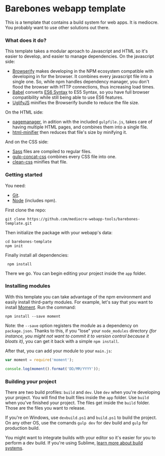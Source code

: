 # Barebones webapp template

This is a template that contains a build system for web apps. It is mediocre. You probably want to use other solutions out there.

### What does it do?

This template takes a modular aproach to Javascript and HTML so it's easier to develop, and easier to manage dependencies. On the javascript side:

* [Browserify](http://browserify.org/) makes developing in the NPM ecosystem compatible with developing in for the browser. It combines every javascript file into a single one. So, while npm handles dependency manager, you don't flood the browser with HTTP connections, thus increasing load times.
* [Babel](https://babeljs.io/) converts [ES6 Syntax](http://es6-features.org/) to ES5 Syntax, so you have full browser compatibility while still being able to use ES6 features.
* [UglifyJS](https://github.com/mishoo/UglifyJS2) minifies the Browserify bundle to reduce the file size.

On the HTML side:

* [pagemanager](https://github.com/mediocre-webapp-tools/pagemanager), in adition with the included `gulpfile.js`, takes care of having multiple HTML pages, and combines them into a single file.
* [html-minifier](https://github.com/kangax/html-minifier) then reduces that file's size by minifying it.

And on the CSS side:

* [Sass](http://sass-lang.com/) files are compiled to regular files.
* [gulp-concat-css](https://www.npmjs.com/package/gulp-concat-css) combines every CSS file into one.
* [clean-css](https://github.com/jakubpawlowicz/clean-css) minifies that file.

### Getting started

You need:

* [Git](https://git-scm.com/).
* [Node](https://nodejs.org/en/) (includes npm).

First clone the repo:

```
git clone https://github.com/mediocre-webapp-tools/barebones-template.git
```

Then initialize the package with your webapp's data:

```
cd barebones-template
npm init
```
 Finally install all dependencies:
 
```
 npm install
```

There we go. You can begin editing your project inside the `app` folder.

### Installing modules

With this template you can take advantage of the npm environment and easily install third-party modules. For example, let's say that you want to install [Moment](http://momentjs.com/). Run the command:

```
npm install --save moment
```

Note: the `--save` option registers the module as a dependency on `package.json`. Thanks to this, if you "lose" your `node_modules` directory *(for instance, you might not want to commit it to version control because it bloats it)*, you can get it back with a simple `npm install`.

After that, you can add your module to your `main.js`:

```javascript
var moment = require('moment');

console.log(moment().format('DD/MM/YYYY'));
```

### Building your project

There are two build profiles: `build` and `dev`. Use `dev` when you're developing your project. You will find the built files inside the `app` folder. Use `build` when you've finished your project. The files get inside the `build` folder. Those are the files you want to release.

If you're on Windows, use `devbuild.ps1` and `build.ps1` to build the project. On any other OS, use the comands `gulp dev` for dev build and `gulp` for production build.

You might want to integrate builds with your editor so it's easier for you to perform a dev build. If you're using Sublime, [learn more about build systems](http://www.sublimetext.com/docs/build).

